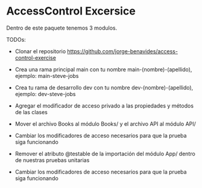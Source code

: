 # AccessControl Excersice

Dentro de este paquete tenemos 3 modulos.

TODOs:

* Clonar el repositorio https://github.com/jorge-benavides/access-control-exercise
* Crea una rama principal main con tu nombre main-(nombre)-(apellido), ejemplo: main-steve-jobs
* Crea tu rama de desarrollo dev con tu nombre dev-(nombre)-(apellido), ejemplo: dev-steve-jobs
* Agregar el modificador de acceso privado a las propiedades y métodos de las clases

* Mover el archivo Books al módulo Books/ y el archivo API al módulo API/
* Cambiar los modificadores de acceso necesarios para que la prueba siga funcionando

* Remover el atributo @testable de la importación del módulo App/ dentro de nuestras pruebas unitarias
* Cambiar los modificadores de acceso necesarios para que la prueba siga funcionando
